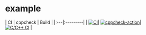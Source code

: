 # example

| CI | cppcheck | Build |
|:---|:---------|
| [![CI](https://github.com/PrabhatRoshan/example/actions/workflows/main.yml/badge.svg)](https://github.com/PrabhatRoshan/example/actions/workflows/main.yml)| [![cppcheck-action](https://github.com/PrabhatRoshan/example/actions/workflows/cppcheck.yml/badge.svg)](https://github.com/PrabhatRoshan/example/actions/workflows/cppcheck.yml)| [![C/C++ CI](https://github.com/PrabhatRoshan/example/actions/workflows/c-build.yml/badge.svg)](https://github.com/PrabhatRoshan/example/actions/workflows/c-build.yml) |
